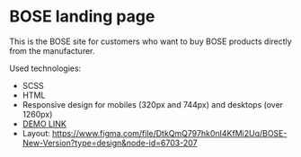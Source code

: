 # BOSE landing page

This is the BOSE site for customers who want to buy BOSE products directly from the manufacturer.

Used technologies:
- SCSS
- HTML
- Responsive design for mobiles (320px and 744px) and desktops (over 1260px)
- [DEMO LINK](https://spojrzenie.github.io/layout_miami/)
- Layout: https://www.figma.com/file/DtkQmQ797hk0nI4KfMi2Uq/BOSE-New-Version?type=design&node-id=6703-207
